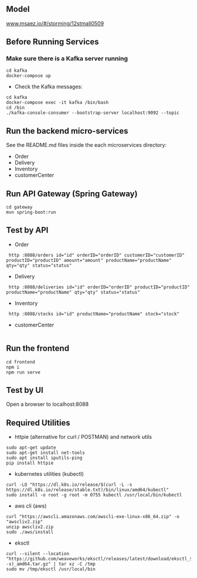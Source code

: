 # 

## Model
www.msaez.io/#/storming/12stmall0509

## Before Running Services
### Make sure there is a Kafka server running
```
cd kafka
docker-compose up
```
- Check the Kafka messages:
```
cd kafka
docker-compose exec -it kafka /bin/bash
cd /bin
./kafka-console-consumer --bootstrap-server localhost:9092 --topic
```

## Run the backend micro-services
See the README.md files inside the each microservices directory:

- Order
- Delivery
- Inventory
- customerCenter


## Run API Gateway (Spring Gateway)
```
cd gateway
mvn spring-boot:run
```

## Test by API
- Order
```
 http :8088/orders id="id" orderID="orderID" customerID="customerID" productID="productID" amount="amount" productName="productName" qty="qty" status="status" 
```
- Delivery
```
 http :8088/deliveries id="id" orderID="orderID" productID="productID" productName="productName" qty="qty" status="status" 
```
- Inventory
```
 http :8088/stocks id="id" productName="productName" stock="stock" 
```
- customerCenter
```
```


## Run the frontend
```
cd frontend
npm i
npm run serve
```

## Test by UI
Open a browser to localhost:8088

## Required Utilities

- httpie (alternative for curl / POSTMAN) and network utils
```
sudo apt-get update
sudo apt-get install net-tools
sudo apt install iputils-ping
pip install httpie
```

- kubernetes utilities (kubectl)
```
curl -LO "https://dl.k8s.io/release/$(curl -L -s https://dl.k8s.io/release/stable.txt)/bin/linux/amd64/kubectl"
sudo install -o root -g root -m 0755 kubectl /usr/local/bin/kubectl
```

- aws cli (aws)
```
curl "https://awscli.amazonaws.com/awscli-exe-linux-x86_64.zip" -o "awscliv2.zip"
unzip awscliv2.zip
sudo ./aws/install
```

- eksctl 
```
curl --silent --location "https://github.com/weaveworks/eksctl/releases/latest/download/eksctl_$(uname -s)_amd64.tar.gz" | tar xz -C /tmp
sudo mv /tmp/eksctl /usr/local/bin
```

